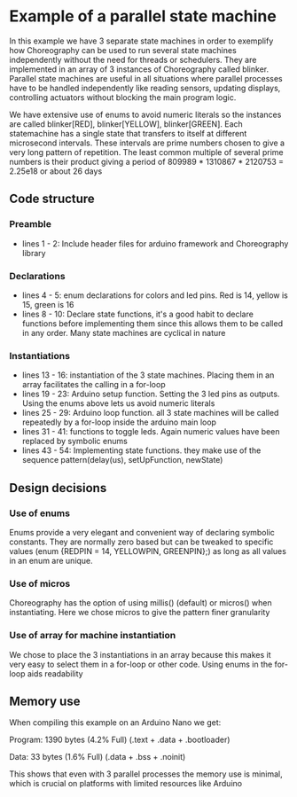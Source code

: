 # Example of a parallel state machine

In this example we have 3 separate state machines in order to exemplify how Choreography can be used to run several state machines independently without the need for threads or schedulers. They are implemented in an array of 3 instances of Choreography called blinker. Parallel state machines are useful in all situations where parallel processes have to be handled independently like reading sensors, updating displays, controlling actuators without blocking the main program logic.

We have extensive use of enums to avoid numeric literals so the instances are called blinker[RED], blinker[YELLOW], blinker[GREEN]. Each statemachine has a single state that transfers to itself at different microsecond intervals. These intervals are prime numbers chosen to give a very long pattern of repetition. The least common multiple of several prime numbers is their product giving a period of 809989 * 1310867 * 2120753 = 2.25e18 or about 26 days

## Code structure

### Preamble
- lines 1 - 2: Include header files for arduino framework and Choreography library

### Declarations
- lines 4 - 5: enum declarations for colors and led pins. Red is 14, yellow is 15, green is 16
- lines 8 - 10: Declare state functions, it's a good habit to declare functions before implementing them since this allows them to be called in any order. Many state machines are cyclical in nature 

### Instantiations
- lines 13 - 16: instantiation of the 3 state machines. Placing them in an array facilitates the calling in a for-loop
- lines 19 - 23: Arduino setup function. Setting the 3 led pins as outputs. Using the enums above lets us avoid numeric literals
- lines 25 - 29: Arduino loop function. all 3 state machines will be called repeatedly by a for-loop inside the arduino main loop
- lines 31 - 41: functions to toggle leds. Again numeric values have been replaced by symbolic enums
- lines 43 - 54: Implementing state functions. they make use of the sequence pattern(delay(us), setUpFunction, newState)

## Design decisions

### Use of enums
Enums provide a very elegant and convenient way of declaring symbolic constants. They are normally zero based but can be tweaked to specific values (enum {REDPIN = 14, YELLOWPIN, GREENPIN};) as long as all values in an enum are unique.

### Use of micros
Choreography has the option of using millis() (default) or micros() when instantiating. Here we chose micros to give the pattern finer granularity

### Use of array for machine instantiation
We chose to place the 3 instantiations in an array because this makes it very easy to select them in a for-loop or other code. Using enums in the for-loop aids readability

## Memory use

When compiling this example on an Arduino Nano we get:

Program:    1390 bytes (4.2% Full)
(.text + .data + .bootloader)

Data:         33 bytes (1.6% Full)
(.data + .bss + .noinit)

This shows that even with 3 parallel processes the memory use is minimal, which is crucial on platforms with limited resources like Arduino